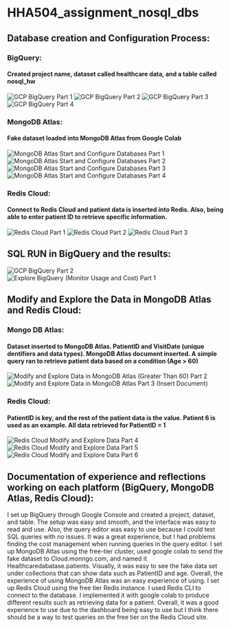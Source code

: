 # HHA504_assignment_nosql_dbs
## Database creation and Configuration Process:
### BigQuery:
#### Created project name, dataset called healthcare data, and a table called nosql_hw
![GCP BigQuery Part 1](https://github.com/user-attachments/assets/181fd609-0efa-4db7-8fa3-6d47c11e795e)
![GCP BigQuery Part 2](https://github.com/user-attachments/assets/83f3d496-cf6c-4995-8d32-3c309000b478)
![GCP BigQuery Part 3](https://github.com/user-attachments/assets/11981e63-7111-489e-8ff5-24b91395337d)
![GCP BigQuery Part 4](https://github.com/user-attachments/assets/a9f402e7-80cc-44f6-b87e-81ed1f279bfb)

### MongoDB Atlas:
#### Fake dataset loaded into MongoDB Atlas from Google Colab
![MongoDB Atlas Start and Configure Databases Part 1](https://github.com/user-attachments/assets/66182608-b72c-47c3-8e42-6457220badb5)
![MongoDB Atlas Start and Configure Databases Part 2](https://github.com/user-attachments/assets/2d3a8adc-c73e-4b66-98cf-40408741517e)
![MongoDB Atlas Start and Configure Databases Part 3](https://github.com/user-attachments/assets/a2601a4f-602e-488e-b87d-8894ef9594ed)
![MongoDB Atlas Start and Configure Databases Part 4](https://github.com/user-attachments/assets/b2b3b725-bb3e-4006-b65e-d486f05a7f2c)

### Redis Cloud:
#### Connect to Redis Cloud and patient data is inserted into Redis. Also, being able to enter patient ID to retrieve specific information.
![Redis Cloud Part 1](https://github.com/user-attachments/assets/943ff8ec-804a-49a9-a846-fd36e9caefa1)
![Redis Cloud Part 2](https://github.com/user-attachments/assets/eee367c0-1402-4c14-8fc1-f66434e22e15)
![Redis Cloud Part 3](https://github.com/user-attachments/assets/823b3ac1-6520-4d9d-993d-bc0e8e707caf)


## SQL RUN in BigQuery and the results:
![GCP BigQuery Part 2](https://github.com/user-attachments/assets/83f3d496-cf6c-4995-8d32-3c309000b478)
![Explore BigQuery (Monitor Usage and Cost) Part 1](https://github.com/user-attachments/assets/c04326aa-4d25-4862-9f51-9634fdce6c4f)

## Modify and Explore the Data in MongoDB Atlas and Redis Cloud:
### Mongo DB Atlas:
#### Dataset inserted to MongoDB Atlas. PatientID and VisitDate (unique dentifiers and data types). MongoDB Atlas document inserted. A simple query ran to retrieve patient data based on a condition (Age > 60)
![Modify and Explore Data in MongoDB Atlas (Greater Than 60) Part 2](https://github.com/user-attachments/assets/7392a7f0-4271-4af1-b313-ead5b443eca2)
![Modify and Explore Data in MongoDB Atlas Part 3 (Insert Document)](https://github.com/user-attachments/assets/42e64c5c-e76f-40cb-8e5b-62c9820da8f2)
### Redis Cloud:
#### PatientID is key, and the rest of the patient data is the value. Patient 6 is used as an example. All data retrieved for PatientID = 1
![Redis Cloud Modify and Explore Data Part 4](https://github.com/user-attachments/assets/58dcd2de-9975-410d-bec3-7bc4ab461720)
![Redis Cloud Modify and Explore Data Part 5](https://github.com/user-attachments/assets/e6b410c8-3b7c-4912-86d1-a96e94fc8c99)
![Redis Cloud Modify and Explore Data Part 6](https://github.com/user-attachments/assets/ceb0d11d-64a1-4ab3-a089-b75e0deafe61)


## Documentation of experience and reflections working on each platform (BigQuery, MongoDB Atlas, Redis Cloud):
I set up BigQuery through Google Console and created a project, dataset, and table. The setup was easy and smooth, and the interface was easy to read and use. Also, the query editor was easy to use because I could test SQL queries with no issues. It was a great experience, but I had problems finding the cost management when running queries in the query editor.
I set up MongoDB Atlas using the free-tier cluster, used google colab to send the fake dataset to Cloud.monngo.com, and named it Healthcaredabatase.patients. Visually, it was easy to see the fake data set under collections that can show data such as PatientID and age. Overall, the experience of using MongoDB Atlas was an easy experience of using.
I set up Redis Cloud using the free tier Redis instance. I used Redis CLI to connect to the database. I implemented it with google colab to produce different results such as retrieving data for a patient. Overall, it was a good experience to use due to the dashboard being easy to use but I think there should be a way to test queries on the free tier on the Redis Cloud site.
